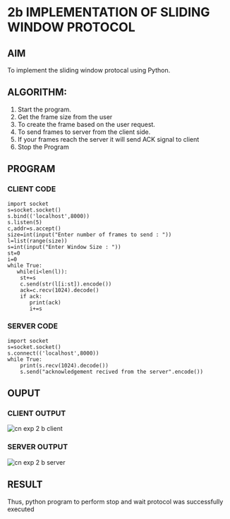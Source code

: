 # 2b IMPLEMENTATION OF SLIDING WINDOW PROTOCOL
## AIM
To implement the sliding window protocal using Python.
## ALGORITHM:
1. Start the program.
2. Get the frame size from the user
3. To create the frame based on the user request.
4. To send frames to server from the client side.
5. If your frames reach the server it will send ACK signal to client
6. Stop the Program
## PROGRAM
### CLIENT CODE
```
import socket
s=socket.socket()
s.bind(('localhost',8000))
s.listen(5)
c,addr=s.accept()
size=int(input("Enter number of frames to send : "))
l=list(range(size))
s=int(input("Enter Window Size : "))
st=0
i=0
while True:
   while(i<len(l)):
    st+=s
    c.send(str(l[i:st]).encode())
    ack=c.recv(1024).decode()
    if ack:
       print(ack)
       i+=s
```
### SERVER CODE
```
import socket
s=socket.socket()
s.connect(('localhost',8000))
while True: 
    print(s.recv(1024).decode())
    s.send("acknowledgement recived from the server".encode())
```
## OUPUT
### CLIENT OUTPUT
![cn exp 2 b client](https://github.com/user-attachments/assets/516296f5-0d7c-45fa-b504-72e3b02b513f)
### SERVER OUTPUT
![cn exp 2 b server](https://github.com/user-attachments/assets/0c59be17-33b5-4e30-aed6-aa264a413c75)

## RESULT
Thus, python program to perform stop and wait protocol was successfully executed
